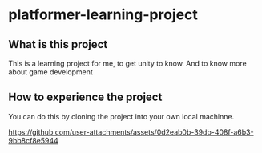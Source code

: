 # platformer-learning-project #


## What is this project ## 

This  is  a learning project for me, to get unity to know. And to know more about game development


## How to experience the project ## 

You can do this by cloning the project into your own local machinne.








https://github.com/user-attachments/assets/0d2eab0b-39db-408f-a6b3-9bb8cf8e5944

